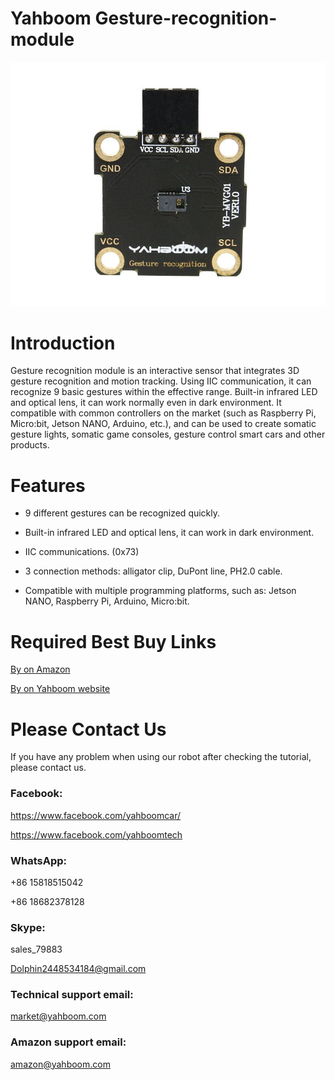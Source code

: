 # Yahboom Gesture-recognition-module
![](https://github.com/YahboomTechnology/Gesture-recognition-module/blob/master/Yahboom_Gesture.jpg)
# Introduction
Gesture recognition module is an interactive sensor that integrates 3D gesture recognition and motion tracking. Using IIC communication, it can recognize 9 basic gestures within the effective range. Built-in infrared LED and optical lens, it can work normally even in dark environment. It compatible with common controllers on the market (such as Raspberry Pi, Micro:bit, Jetson NANO, Arduino, etc.), and can be used to create somatic gesture lights, somatic game consoles, gesture control smart cars and other products.
# Features
* 9 different gestures can be recognized quickly.

* Built-in infrared LED and optical lens, it can work in dark environment.

* IIC communications. (0x73)

* 3 connection methods: alligator clip, DuPont line, PH2.0 cable.

* Compatible with multiple programming platforms, such as: Jetson NANO, Raspberry Pi, Arduino, Micro:bit. 

# Required Best Buy Links
[By on Amazon](https://www.amazon.com/dp/B08LKF3PJH?ref=myi_title_dp)

[By on Yahboom website](https://category.yahboom.net/products/gesture)

# Please Contact Us
If you have any problem when using our robot after checking the tutorial, please contact us.

### Facebook: 
https://www.facebook.com/yahboomcar/ 
  
https://www.facebook.com/yahboomtech
### WhatsApp:
+86 15818515042

+86 18682378128
### Skype:  
sales_79883

Dolphin2448534184@gmail.com 
### Technical support email: 
market@yahboom.com
### Amazon support email: 
amazon@yahboom.com
